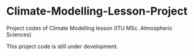 # Climate-Modelling-Lesson-Project
Project codes of Climate Modelling lesson (ITU MSc.  Atmospheric Sciences)

This project code is still under development.
